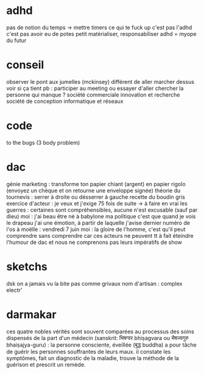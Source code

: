 # adhd
pas de notion du temps -> mettre timers
ce qui te fuck up c'est pas l'adhd c'est pas avoir eu de potes petit
matérialiser, responsabiliser
adhd = myope du futur

# conseil
observer le pont aux jumelles (mckinsey)
différent de aller marcher dessus voir si ça tient
pb : participer au meeting ou essayer d'aller chercher la personne qui manque ?
société commerciale innovation et recherche
société de conception informatique et réseaux

# code
to the bugs (3 body problem)

# dac
génie marketing : 
transforme ton papier chiant (argent) en papier rigolo
(envoyez un chèque et on retourne une enveloppe signée)
théorie du tournevis : serrer à droite ou désserrer à gauche
recette du boudin gris
exercice d'acteur : je veux et j'exige 75 fois de suite -> à faire en vrai
les guerres : certaines sont compréhensibles, aucune n'est excusable (sauf par dieu)
moi : j'ai beau être né à babylone ma politique c'est que quand je vois le drapeau j'ai une émotion, à partir de laquelle j'avise
dernier numéro de l'os à moëlle : vendredi 7 juin
moi : la gloire de l'homme, c'est qu'il peut comprendre sans comprendre
car ces acteurs ne peuvent tt à fait éteindre l'humour de dac
et nous ne comprenons pas leurs impératifs de show

# sketchs
dsk on a jamais vu la bite pas comme grivaux
nom d'artisan : complex electr'

# darmakar
ces quatre nobles vérités sont souvent comparées au processus des soins dispensés de la part d'un médecin (sanskrit: भिषग्वर bhiṣagvara ou भैषज्यगुरु bhaiṣajya-guru) : la personne consciente, éveillée (बुद्ध buddha) a pour tâche de guérir les personnes souffrantes de leurs maux. il constate les symptômes, fait un diagnostic de la maladie, trouve la méthode de la guérison et prescrit un remède.
